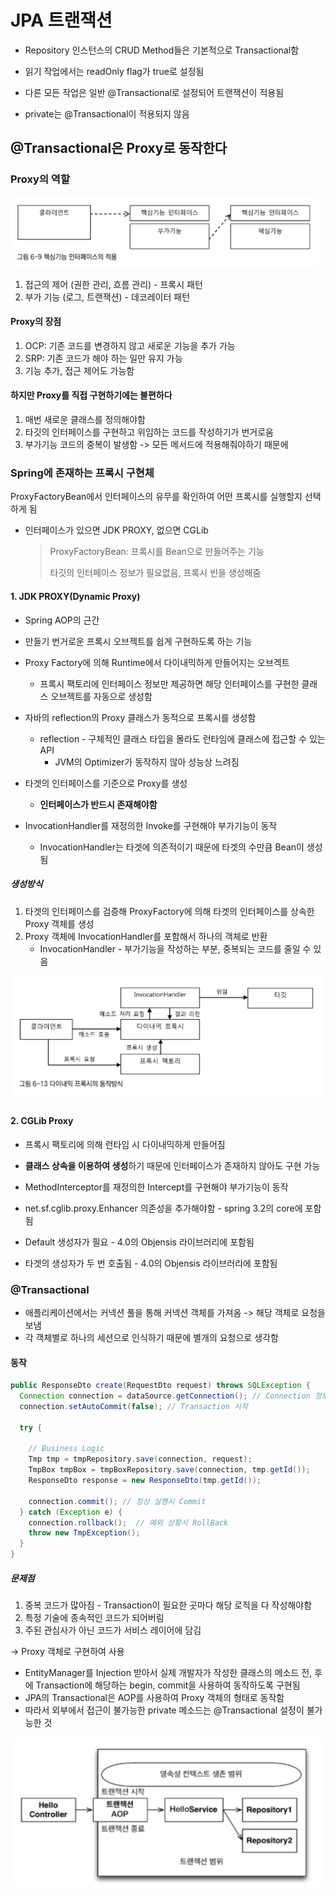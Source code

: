 # JPA 트랜잭션

- Repository 인스턴스의 CRUD Method들은 기본적으로 Transactional함

- 읽기 작업에서는 readOnly flag가 true로 설정됨
- 다른 모든 작업은 일반 @Transactional로 설정되어 트랜잭션이 적용됨

- private는 @Transactional이 적용되지 않음



## @Transactional은 Proxy로 동작한다

### Proxy의 역할

<img src="./2주차 AOP, 프록시 관련.assets/image-20240827010729812.png" alt="image-20240827010729812" style="zoom:50%;" />

1. 접근의 제어 (권한 관리, 흐름 관리) - 프록시 패턴
2. 부가 기능 (로그, 트랜잭션) - 데코레이터 패턴

#### Proxy의 장점

1. OCP: 기존 코드를 변경하지 않고 새로운 기능을 추가 가능
2. SRP: 기존 코드가 해야 하는 일만 유지 가능
3. 기능 추가, 접근 제어도 가능함

#### 하지만 Proxy를 직접 구현하기에는 불편하다

1. 매번 새로운 클래스를 정의해야함
2. 타깃의 인터페이스를 구현하고 위임하는 코드를 작성하기가 번거로움
3. 부가기능 코드의 중복이 발생함 -> 모든 메서드에 적용해줘야하기 때문에

### Spring에 존재하는 프록시 구현체

ProxyFactoryBean에서 인터페이스의 유무를 확인하여 어떤 프록시를 실행할지 선택하게 됨

- 인터페이스가 있으면 JDK PROXY, 없으면 CGLib

  > ProxyFactoryBean: 프록시를 Bean으로 만들어주는 기능
  >
  > 타깃의 인터페이스 정보가 필요없음, 프록시 빈을 생성해줌

#### 1. JDK PROXY(Dynamic Proxy)

- Spring AOP의 근간

- 만들기 번거로운 프록시 오브젝트를 쉽게 구현하도록 하는 기능
- Proxy Factory에 의해 Runtime에서 다이내믹하게 만들어지는 오브겍트
  - 프록시 팩토리에 인터페이스 정보만 제공하면 해당 인터페이스를 구현한 클래스 오브젝트를 자동으로 생성함
- 자바의 reflection의 Proxy 클래스가 동적으로 프록시를 생성함
  - reflection - 구체적인 클래스 타입을 몰라도 런타임에 클래스에 접근할 수 있는 API
    - JVM의 Optimizer가 동작하지 않아 성능상 느려짐
- 타겟의 인터페이스를 기준으로 Proxy를 생성
  - **인터페이스가 반드시 존재해야함**
- InvocationHandler를 재정의한 Invoke를 구현해야 부가기능이 동작
  - InvocationHandler는 타겟에 의존적이기 때문에 타겟의 수만큼 Bean이 생성됨

##### 생성방식

1. 타겟의 인터페이스를 검증해 ProxyFactory에 의해 타겟의 인터페이스를 상속한 Proxy 객체를 생성
2. Proxy 객체에 InvocationHandler를 포함해서 하나의 객체로 반환
   - InvocationHandler - 부가기능을 작성하는 부분, 중복되는 코드를 줄일 수 있음

<img src="./2주차 AOP, 프록시 관련.assets/image-20240827022002655.png" alt="image-20240827022002655" style="zoom:50%;" />

#### 2. CGLib Proxy

- 프록시 팩토리에 의해 런타임 시 다이내믹하게 만들어짐
- **클래스 상속을 이용하여 생성**하기 때문에 인터페이스가 존재하지 않아도 구현 가능
- MethodInterceptor를 재정의한 Intercept를 구현해야 부가기능이 동작

- net.sf.cglib.proxy.Enhancer 의존성을 추가해야함 - spring 3.2의 core에 포함됨
- Default 생성자가 필요 - 4.0의 Objensis 라이브러리에 포함됨
- 타겟의 생성자가 두 번 호출됨 - 4.0의 Objensis 라이브러리에 포함됨





### @Transactional

- 애플리케이션에서는 커넥션 풀을 통해 커넥션 객체를 가져옴 -> 해당 객체로 요청을 보냄
- 각 객체별로 하나의 세션으로 인식하기 때문에 별개의 요청으로 생각함

#### 동작

``` java
public ResponseDto create(RequestDto request) throws SQLException {
  Connection connection = dataSource.getConnection(); // Connection 정보를 가져옴
  connection.setAutoCommit(false); // Transaction 시작
  
  try {
    
    // Business Logic
    Tmp tmp = tmpRepository.save(connection, request);
    TmpBox tmpBox = tmpBoxRepository.save(connection, tmp.getId());
    ResponseDto response = new ResponseDto(tmp.getId());
    
    connection.commit(); // 정상 실행시 Commit
  } catch (Exception e) {
    connection.rollback();  // 예외 상황시 RollBack
    throw new TmpException();
  }
}
```

##### 문제점

1. 중복 코드가 많아짐 - Transaction이 필요한 곳마다 해당 로직을 다 작성해야함
2. 특정 기술에 종속적인 코드가 되어버림
3. 주된 관심사가 아닌 코드가 서비스 레이어에 담김

-> Proxy 객체로 구현하여 사용



- EntityManager를 Injection 받아서 실제 개발자가 작성한 클래스의 메소드 전, 후에 Transaction에 해당하는 begin, commit을 사용하여 동작하도록 구현됨
- JPA의  Transactional은 AOP를 사용하여 Proxy 객체의 형태로 동작함
- 따라서 외부에서 접근이 불가능한 private 메소드는 @Transactional 설정이 불가능한 것



<img src="./2주차 JPA Transaction.assets/image-20240827142646955.png" alt="image-20240827142646955" style="zoom:50%;" />